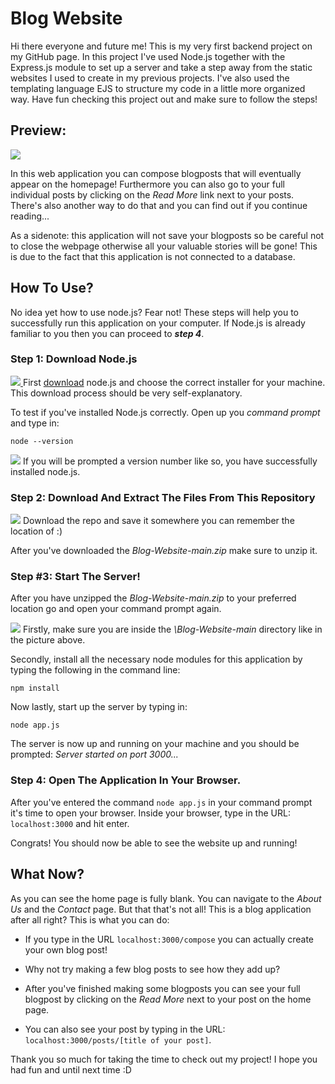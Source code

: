 # Blog Website
Hi there everyone and future me! This is my very first backend project on my GitHub page. In this project I've used Node.js together with the Express.js module to set up a server and take a step away from the static websites I used to create in my previous projects. I've also used the templating language EJS to structure my code in a little more organized way. Have fun checking this project out and make sure to follow the steps!


## Preview:
[![](https://i.ibb.co/Q60Cx6w/preview.png)](#)

In this web application you can compose blogposts that will eventually appear on the homepage! Furthermore you can also go to your full individual posts by clicking on the *Read More* link next to your posts. There's also another way to do that and you can find out if you continue reading...

As a sidenote: this application will not save your blogposts so be careful not to close the webpage otherwise all your valuable stories will be gone! This is due to the fact that this application is not connected to a database.


## How To Use?
No idea yet how to use node.js? Fear not! These steps will help you to successfully run this application on your computer. If Node.js is already familiar to you then you can proceed to _**step 4**_.


### Step 1: Download Node.js
[
![](https://i.ibb.co/8PmX1PS/installnode.png)
](#)
First [download](http://github.com) node.js and choose the correct installer for your machine. This download process should be very self-explanatory.

To test if you've installed Node.js correctly. Open up you *command prompt* and type in:
~~~
node --version
~~~
[![](https://i.ibb.co/yS3LVHw/nodeversion.png)](#)
If you will be prompted a version number like so, you have successfully installed node.js.


### Step 2: Download And Extract The Files From This Repository
[
![](https://i.ibb.co/7Gz17wN/downloadrepo.png)](#)
Download the repo and save it somewhere you can remember the location of :)

After you've downloaded the *Blog-Website-main.zip* make sure to unzip it.


### Step #3: Start The Server!
After you have unzipped the *Blog-Website-main.zip* to your preferred location go and open your command prompt again.

[
![](https://i.ibb.co/QKjmK01/startserver.png)](#)
Firstly, make sure you are inside the *\Blog-Website-main* directory like in the picture above.

Secondly, install all the necessary node modules for this application by typing the following in the command line:
~~~
npm install
~~~
Now lastly, start up the server by typing in:
~~~
node app.js
~~~
The server is now up and running on your machine and you should be prompted: *Server started on port 3000...*


### Step 4: Open The Application In Your Browser.
After you've entered the command `node app.js` in your command prompt it's time to open your browser. Inside your browser, type in the URL: `localhost:3000` and hit enter.

Congrats! You should now be able to see the website up and running!


## What Now?
As you can see the home page is fully blank. You can navigate to the *About Us* and the *Contact* page. But that that's not all! This is a blog application after all right? This is what you can do:

- If you type in the URL `localhost:3000/compose` you can actually create your own blog post!

- Why not try making a few blog posts to see how they add up?

- After you've finished making some blogposts you can see your full blogpost by clicking on the *Read More* next to your post on the home page.

- You can also see your post by typing in the URL: `localhost:3000/posts/[title of your post]`.

Thank you so much for taking the time to check out my project! I hope you had fun and until next time :D
